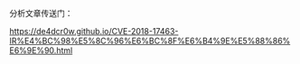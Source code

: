 分析文章传送门：

https://de4dcr0w.github.io/CVE-2018-17463-IR%E4%BC%98%E5%8C%96%E6%BC%8F%E6%B4%9E%E5%88%86%E6%9E%90.html